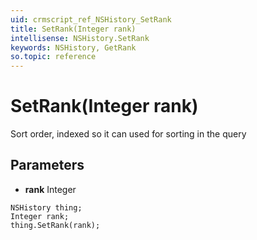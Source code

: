 ```yaml
---
uid: crmscript_ref_NSHistory_SetRank
title: SetRank(Integer rank)
intellisense: NSHistory.SetRank
keywords: NSHistory, GetRank
so.topic: reference
---
```


# SetRank(Integer rank)

Sort order, indexed so it can used for sorting in the query

## Parameters

* **rank** Integer

```crmscript
NSHistory thing;
Integer rank;
thing.SetRank(rank);
```

